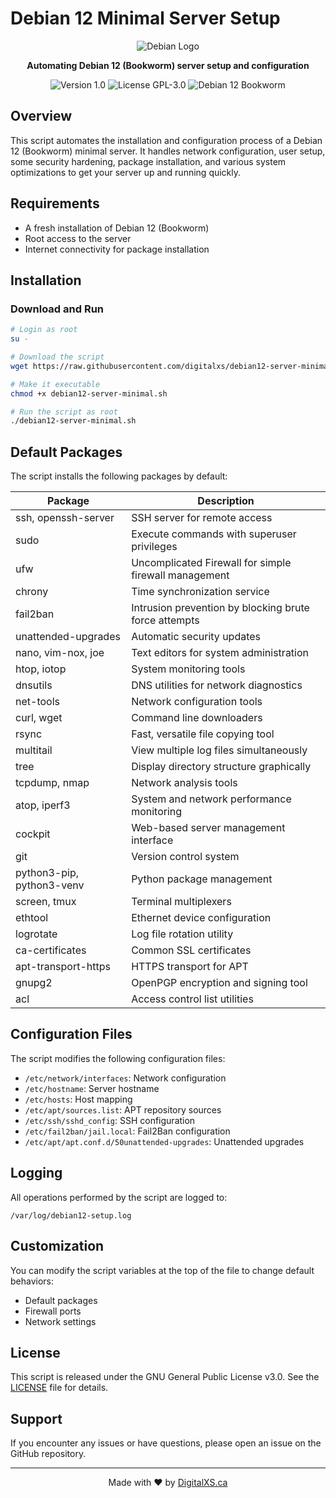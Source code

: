 # Debian 12 Minimal Server Setup

<p align="center">
  <img src="https://www.debian.org/logos/openlogo-nd-100.png" alt="Debian Logo">
</p>

<p align="center">
  <strong>Automating Debian 12 (Bookworm) server setup and configuration</strong>
</p>

<p align="center">
  <img src="https://img.shields.io/badge/Version-1.0-blue" alt="Version 1.0">
  <img src="https://img.shields.io/badge/License-GPL--3.0-green" alt="License GPL-3.0">
  <img src="https://img.shields.io/badge/Debian-12%20Bookworm-red" alt="Debian 12 Bookworm">
</p>

## Overview

This script automates the installation and configuration process of a Debian 12 (Bookworm) minimal server. It handles network configuration, user setup, some security hardening, package installation, and various system optimizations to get your server up and running quickly.

## Requirements

- A fresh installation of Debian 12 (Bookworm)
- Root access to the server
- Internet connectivity for package installation

## Installation

### Download and Run

```bash
# Login as root
su -

# Download the script
wget https://raw.githubusercontent.com/digitalxs/debian12-server-minimal/main/debian12-server-minimal.sh

# Make it executable
chmod +x debian12-server-minimal.sh

# Run the script as root
./debian12-server-minimal.sh
```

## Default Packages

The script installs the following packages by default:

| Package | Description |
|---------|-------------|
| ssh, openssh-server | SSH server for remote access |
| sudo | Execute commands with superuser privileges |
| ufw | Uncomplicated Firewall for simple firewall management |
| chrony | Time synchronization service |
| fail2ban | Intrusion prevention by blocking brute force attempts |
| unattended-upgrades | Automatic security updates |
| nano, vim-nox, joe | Text editors for system administration |
| htop, iotop | System monitoring tools |
| dnsutils | DNS utilities for network diagnostics |
| net-tools | Network configuration tools |
| curl, wget | Command line downloaders |
| rsync | Fast, versatile file copying tool |
| multitail | View multiple log files simultaneously |
| tree | Display directory structure graphically |
| tcpdump, nmap | Network analysis tools |
| atop, iperf3 | System and network performance monitoring |
| cockpit | Web-based server management interface |
| git | Version control system |
| python3-pip, python3-venv | Python package management |
| screen, tmux | Terminal multiplexers |
| ethtool | Ethernet device configuration |
| logrotate | Log file rotation utility |
| ca-certificates | Common SSL certificates |
| apt-transport-https | HTTPS transport for APT |
| gnupg2 | OpenPGP encryption and signing tool |
| acl | Access control list utilities |

## Configuration Files

The script modifies the following configuration files:

- `/etc/network/interfaces`: Network configuration
- `/etc/hostname`: Server hostname
- `/etc/hosts`: Host mapping
- `/etc/apt/sources.list`: APT repository sources
- `/etc/ssh/sshd_config`: SSH configuration
- `/etc/fail2ban/jail.local`: Fail2Ban configuration
- `/etc/apt/apt.conf.d/50unattended-upgrades`: Unattended upgrades

## Logging

All operations performed by the script are logged to:
```
/var/log/debian12-setup.log
```

## Customization

You can modify the script variables at the top of the file to change default behaviors:
- Default packages
- Firewall ports
- Network settings

## License

This script is released under the GNU General Public License v3.0. See the [LICENSE](LICENSE) file for details.

## Support

If you encounter any issues or have questions, please open an issue on the GitHub repository.

---

<p align="center">
  Made with ❤️ by <a href="https://digitalxs.ca">DigitalXS.ca</a>
</p>
